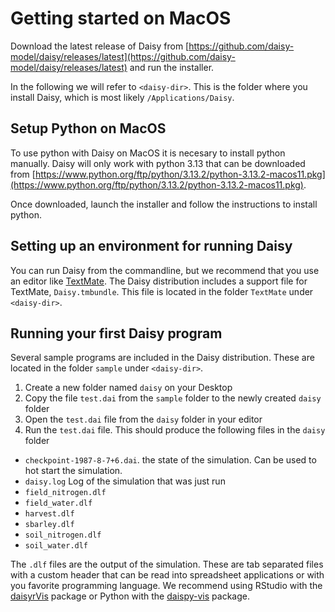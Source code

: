 # Getting started on MacOS
Download the latest release of Daisy from [https://github.com/daisy-model/daisy/releases/latest](https://github.com/daisy-model/daisy/releases/latest) and run the installer.

In the following we will refer to `<daisy-dir>`. This is the folder where you install Daisy, which is most likely `/Applications/Daisy`.


## Setup Python on MacOS
To use python with Daisy on MacOS it is necesary to install python manually. Daisy will only work with python 3.13 that can be downloaded from [https://www.python.org/ftp/python/3.13.2/python-3.13.2-macos11.pkg](https://www.python.org/ftp/python/3.13.2/python-3.13.2-macos11.pkg).

Once downloaded, launch the installer and follow the instructions to install python.


## Setting up an environment for running Daisy
You can run Daisy from the commandline, but we recommend that you use an editor like [TextMate](https://macromates.com/). The Daisy distribution includes a support file for TextMate, `Daisy.tmbundle`. This file is located in the folder `TextMate` under `<daisy-dir>`.


## Running your first Daisy program
Several sample programs are included in the Daisy distribution. These are located in the folder `sample` under `<daisy-dir>`.

1. Create a new folder named `daisy` on your Desktop
2. Copy the file `test.dai` from the `sample` folder to the newly created `daisy` folder
3. Open the `test.dai` file from the `daisy` folder in your editor
4. Run the `test.dai` file. This should produce the following files in the `daisy` folder
  - `checkpoint-1987-8-7+6.dai`.
     the state of the simulation. Can be used to hot start the simulation.
  - `daisy.log`
     Log of the simulation that was just run
  - `field_nitrogen.dlf`
  - `field_water.dlf`
  - `harvest.dlf`
  - `sbarley.dlf`
  - `soil_nitrogen.dlf`
  - `soil_water.dlf`

The `.dlf` files are the output of the simulation. These are tab separated files with a custom header that can be read into spreadsheet applications or with you favorite programming language. We recommend using RStudio with the [daisyrVis](https://github.com/daisy-model/daisyrVis) package or Python with the [daispy-vis](https://github.com/daisy-model/daisypy-vis) package.
